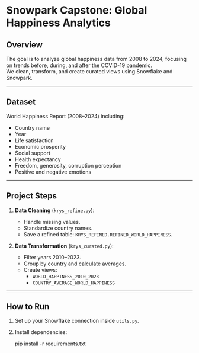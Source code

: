 # Snowpark Capstone: Global Happiness Analytics

## Overview

The goal is to analyze global happiness data from 2008 to 2024, focusing on trends before, during, and after the COVID-19 pandemic.  
We clean, transform, and create curated views using Snowflake and Snowpark.

---

## Dataset

World Happiness Report (2008–2024) including:
- Country name
- Year
- Life satisfaction
- Economic prosperity
- Social support
- Health expectancy
- Freedom, generosity, corruption perception
- Positive and negative emotions

---

## Project Steps

1. **Data Cleaning** (`krys_refine.py`):
   - Handle missing values.
   - Standardize country names.
   - Save a refined table: `KRYS_REFINED.REFINED_WORLD_HAPPINESS`.

2. **Data Transformation** (`krys_curated.py`):
   - Filter years 2010–2023.
   - Group by country and calculate averages.
   - Create views: 
     - `WORLD_HAPPINESS_2010_2023`
     - `COUNTRY_AVERAGE_WORLD_HAPPINESS`

---

## How to Run

1. Set up your Snowflake connection inside `utils.py`.
2. Install dependencies:

   pip install -r requirements.txt
